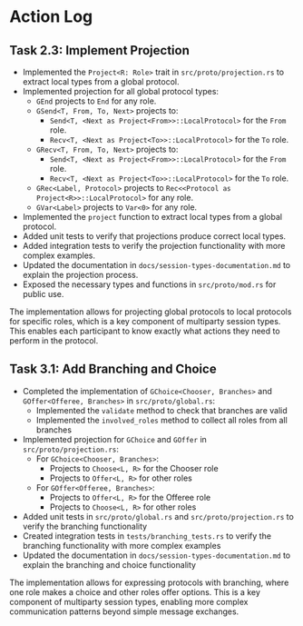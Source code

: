 # Action Log

## Task 2.3: Implement Projection

- Implemented the `Project<R: Role>` trait in `src/proto/projection.rs` to extract local types from a global protocol.
- Implemented projection for all global protocol types:
  - `GEnd` projects to `End` for any role.
  - `GSend<T, From, To, Next>` projects to:
    - `Send<T, <Next as Project<From>>::LocalProtocol>` for the `From` role.
    - `Recv<T, <Next as Project<To>>::LocalProtocol>` for the `To` role.
  - `GRecv<T, From, To, Next>` projects to:
    - `Send<T, <Next as Project<From>>::LocalProtocol>` for the `From` role.
    - `Recv<T, <Next as Project<To>>::LocalProtocol>` for the `To` role.
  - `GRec<Label, Protocol>` projects to `Rec<<Protocol as Project<R>>::LocalProtocol>` for any role.
  - `GVar<Label>` projects to `Var<0>` for any role.
- Implemented the `project` function to extract local types from a global protocol.
- Added unit tests to verify that projections produce correct local types.
- Added integration tests to verify the projection functionality with more complex examples.
- Updated the documentation in `docs/session-types-documentation.md` to explain the projection process.
- Exposed the necessary types and functions in `src/proto/mod.rs` for public use.

The implementation allows for projecting global protocols to local protocols for specific roles, which is a key component of multiparty session types. This enables each participant to know exactly what actions they need to perform in the protocol.

## Task 3.1: Add Branching and Choice

- Completed the implementation of `GChoice<Chooser, Branches>` and `GOffer<Offeree, Branches>` in `src/proto/global.rs`:
  - Implemented the `validate` method to check that branches are valid
  - Implemented the `involved_roles` method to collect all roles from all branches
- Implemented projection for `GChoice` and `GOffer` in `src/proto/projection.rs`:
  - For `GChoice<Chooser, Branches>`:
    - Projects to `Choose<L, R>` for the Chooser role
    - Projects to `Offer<L, R>` for other roles
  - For `GOffer<Offeree, Branches>`:
    - Projects to `Offer<L, R>` for the Offeree role
    - Projects to `Choose<L, R>` for other roles
- Added unit tests in `src/proto/global.rs` and `src/proto/projection.rs` to verify the branching functionality
- Created integration tests in `tests/branching_tests.rs` to verify the branching functionality with more complex examples
- Updated the documentation in `docs/session-types-documentation.md` to explain the branching and choice functionality

The implementation allows for expressing protocols with branching, where one role makes a choice and other roles offer options. This is a key component of multiparty session types, enabling more complex communication patterns beyond simple message exchanges.